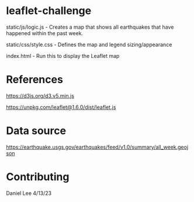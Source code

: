 # leaflet-challenge

static/js/logic.js - Creates a map that shows all earthquakes that have happened within the past week.

static/css/style.css - Defines the map and legend sizing/appearance

index.html - Run this to display the Leaflet map

# References
https://d3js.org/d3.v5.min.js

https://unpkg.com/leaflet@1.6.0/dist/leaflet.js

# Data source

https://earthquake.usgs.gov/earthquakes/feed/v1.0/summary/all_week.geojson

# Contributing
Daniel Lee 4/13/23
